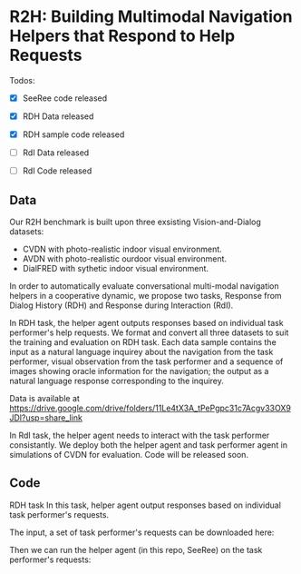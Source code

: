 # R2H: Building Multimodal Navigation Helpers that Respond to Help Requests


Todos:
- [x] SeeRee code released
- [x] RDH Data released
- [x] RDH sample code released
- [ ] RdI Data released
- [ ] RdI Code released


## Data
Our R2H benchmark is built upon three exsisting Vision-and-Dialog datasets:
- CVDN with photo-realistic indoor visual environment.
- AVDN with photo-realistic ourdoor visual environment.
- DialFRED with sythetic indoor visual environment.


In order to automatically
evaluate conversational multi-modal navigation helpers in a cooperative dynamic, we propose two tasks, Response from Dialog History (RDH) and Response during Interaction (RdI). 

In RDH task, the helper agent outputs responses based on individual task performer's help requests. We format and convert all three datasets to suit the training and evaluation on RDH task. Each data sample contains the input as a natural language inquirey about the navigation from the task performer, visual observation from the task performer and a sequence of images showing oracle information for the navigation; the output as a natural language response corresponding to the inquirey. 

Data is available at https://drive.google.com/drive/folders/11Le4tX3A_tPePgpc31c7Acgv33OX9JDl?usp=share_link

In RdI task, the helper agent needs to interact with the task performer consistantly. We deploy both the helper agent and task performer agent in simulations of CVDN for evaluation. Code will be released soon. 

## Code

RDH task
In this task, helper agent output responses based on individual task performer's requests. 

The input, a set of task performer's requests can be downloaded here:

Then we can run the helper agent (in this repo, SeeRee) on the task performer's requests:

